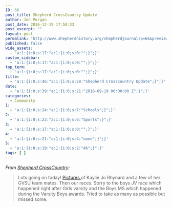 ```yaml
---
ID: 66
post_title: Shepherd CrossCountry Update
author: Jon Morgan
post_date: 2016-12-19 17:58:33
post_excerpt: ""
layout: post
permalink: 'http://www.shepherdhistory.org/shepherdjournal?p=66&preview=true&preview_id=66'
published: false
wide_assets:
  - 'a:1:{i:0;s:17:"a:1:{i:0;s:0:"";}";}'
custom_sidebar:
  - 'a:1:{i:0;s:17:"a:1:{i:0;s:0:"";}";}'
top_term:
  - 'a:1:{i:0;s:17:"a:1:{i:0;s:0:"";}";}'
title:
  - 'a:1:{i:0;s:46:"a:1:{i:0;s:28:"Shepherd Crosscountry Update";}";}'
date:
  - 'a:1:{i:0;s:39:"a:1:{i:0;s:21:"2016-09-19 00:00:00 Z";}";}'
categories:
  - Community
1:
  - 'a:1:{i:0;s:24:"a:1:{i:0;s:7:"Schools";}";}'
2:
  - 'a:1:{i:0;s:23:"a:1:{i:0;s:6:"Sports";}";}'
3:
  - 'a:1:{i:0;s:17:"a:1:{i:0;s:0:"";}";}'
4:
  - 'a:1:{i:0;s:21:"a:1:{i:0;s:4:"none";}";}'
5:
  - 'a:1:{i:0;s:19:"a:1:{i:0;s:2:"46";}";}'
tags: [ ]
---
```

<em>From <a href="https://www.facebook.com/shepherd.crosscountry">Shepherd CrossCountry</a>:</em>
<blockquote>Lots going on today! <a href="https://www.facebook.com/shepherd.crosscountry/media_set?set=a.1070895466292697.1073741870.100001167626122&amp;type=3">Pictures </a>of Kaylie Jo Rhynard and a few of her GVSU team mates. Then our races. Sorry to the boys JV race which happened right after Girls varsity and the Boys MS which happened during the Varsity Boys awards. Tried to take as many as possible but missed some.</blockquote>